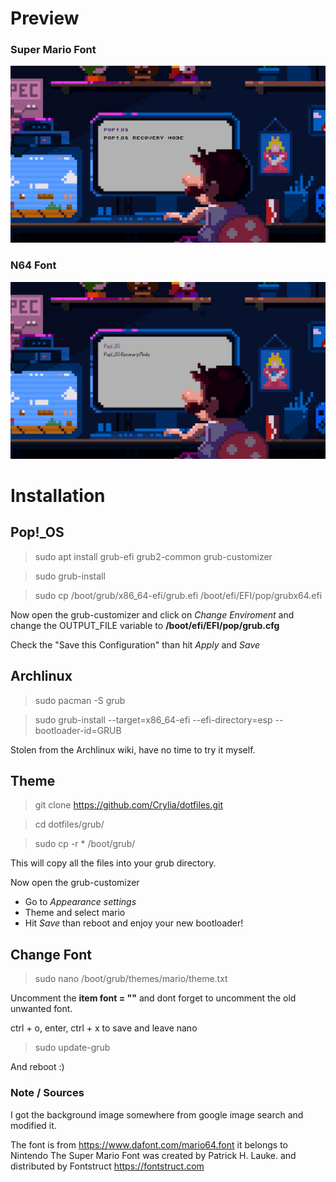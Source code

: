 # Preview

### Super Mario Font
![Grub theme Preview](supermario_grub_theme.png)

### N64 Font
![Grub theme Preview](grub_theme.png)

# Installation

## Pop!_OS
> sudo apt install grub-efi grub2-common grub-customizer

> sudo grub-install

> sudo cp /boot/grub/x86_64-efi/grub.efi /boot/efi/EFI/pop/grubx64.efi

Now open the grub-customizer and click on _Change Enviroment_ and change the OUTPUT_FILE variable to **/boot/efi/EFI/pop/grub.cfg**

Check the "Save this Configuration" than hit *Apply* and *Save*

## Archlinux
>sudo pacman -S grub

>sudo grub-install --target=x86_64-efi --efi-directory=esp --bootloader-id=GRUB

Stolen from the Archlinux wiki, have no time to try it myself.

## Theme
>git clone https://github.com/Crylia/dotfiles.git

>cd dotfiles/grub/

>sudo cp -r * /boot/grub/

This will copy all the files into your grub directory.

Now open the grub-customizer

* Go to _Appearance settings_
* Theme and select mario
* Hit _Save_ than reboot and enjoy your new bootloader!

## Change Font

>sudo nano /boot/grub/themes/mario/theme.txt

Uncomment the **item font = ""** and dont forget to uncomment the old unwanted font.

ctrl + o, enter, ctrl + x to save and leave nano

>sudo update-grub

And reboot :)

### Note / Sources
I got the background image somewhere from google image search and modified it.

The font is from https://www.dafont.com/mario64.font it belongs to Nintendo
The Super Mario Font was created by Patrick H. Lauke.
and distributed by Fontstruct https://fontstruct.com